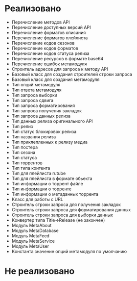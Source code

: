 # Реализовано

- Перечисление методов API
- Перечисление доступных версий API
- Перечисление форматов описания
- Перечисление форматов плейлиста
- Перечисление кодов сезонов
- Перечисление кодов форматов
- Перечисление кодов статуса релиза
- Перечисление ресурсов в формате base64
- Перечисление ошибок метамодуля
- Строитель адресов для запроса к методу API
- Базовый класс для создания строителей строки запроса
- Базовый класс для создания метамодуля
- Тип опций метамодуля
- Тип ответа метамодуля
- Тип запроса выборки
- Тип запроса сдвига
- Тип запроса форматирования
- Тип запроса получения закладок
- Тип запроса данных релиза
- Тип данных релиза оригинального API
- Тип релиз
- Тип статус блокировок релиза
- Тип названия релиза
- Тип приклепленных к релизу медиа
- Тип постера
- Тип сезона
- Тип статуса
- Тип торрентов
- Тип типа контента
- Тип для плейлиста rutube
- Тип для плейлиста в формате обьекта
- Тип информации о торрент файле
- Тип информации о торренте
- Тип информации о метаданных торрента
- Класс для работы с URL
- Строитель строки запроса для получения закладок
- Строитель строки запроса для форматирования данных
- Строитель строки запроса для выборки данных
- Конвертер типа Title->Release (не закончен)
- Модуль MetaAbout
- Модуль MetaDatabase
- Модуль MetaFeed
- Модуль MetaService
- Модуль MetaUser
- Константа значение опций метамодуля по умолчанию

# Не реализовано

